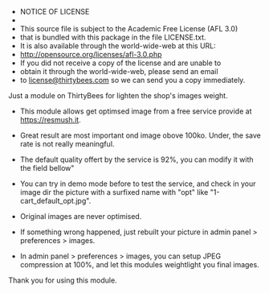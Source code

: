 * NOTICE OF LICENSE
*
* This source file is subject to the Academic Free License (AFL 3.0)
* that is bundled with this package in the file LICENSE.txt.
* It is also available through the world-wide-web at this URL:
* http://opensource.org/licenses/afl-3.0.php
* If you did not receive a copy of the license and are unable to
* obtain it through the world-wide-web, please send an email
* to license@thirtybees.com so we can send you a copy immediately.


Just a module on ThirtyBees for lighten the shop's images weight.

- This module allows get optimsed image from a free service provide at https://resmush.it.

- Great result are most important ond image obove 100ko. Under, the save rate is not really meaningful.

- The default quality offert by the service is 92%, you can modify it with the field bellow"

- You can try in demo mode before to test the service, and check in your image dir the picture with a surfixed name with "opt" like "1-cart_default_opt.jpg".

- Original images are never optimised.

- If something wrong happened, just rebuilt your picture in admin panel > preferences > images.

- In admin panel > preferences > images, you can setup JPEG compression at 100%, and let this modules weightlight you final images.

Thank you for using this module.
